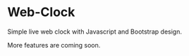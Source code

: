 # Web-Clock
Simple live web clock with Javascript and Bootstrap design.

More features are coming soon.

